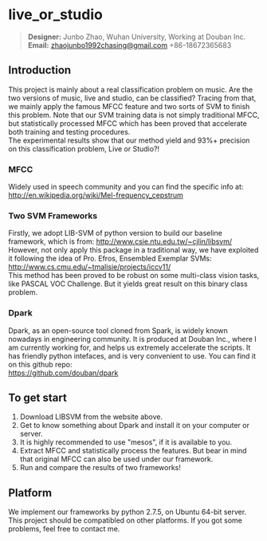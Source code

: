 live_or_studio
==============
>**Designer:** Junbo Zhao, Wuhan University, Working at Douban Inc.      
**Email:** zhaojunbo1992chasing@gmail.com	      +86-18672365683      

Introduction
-----------------------------------
  This project is mainly about a real classification problem on music. Are the two versions of music, live and studio, can be 
  classified? Tracing from that, we mainly apply the famous MFCC feature and two sorts of SVM to finish this problem. Note that
  our SVM training data is not simply traditional MFCC, but statistically processed MFCC which has been proved that accelerate 
  both training and testing procedures.      
  The experimental results show that our method yield and 93%+ precision on this classification problem, Live or Studio?!   
  
### MFCC
  Widely used in speech community and you can find the specific info at: http://en.wikipedia.org/wiki/Mel-frequency_cepstrum    
  
### Two SVM Frameworks
  Firstly, we adopt LIB-SVM of python version to build our baseline framework, which is from: http://www.csie.ntu.edu.tw/~cjlin/libsvm/     
  However, not only apply this package in a traditional way, we have exploited it following the idea of Pro. Efros, Ensembled Exemplar SVMs:          
  http://www.cs.cmu.edu/~tmalisie/projects/iccv11/      
  This method has been proved to be robust on some multi-class vision tasks, like PASCAL VOC Challenge. But it yields great result on this binary
  class problem.
  
### Dpark
  Dpark, as an open-source tool cloned from Spark, is widely known nowadays in engineering community. It is produced at Douban Inc., where I am currently working for, and 
  helps us extremely accelerate the scripts. It has friendly python intefaces, and is very convenient to use. You can find it on this github repo:        
  https://github.com/douban/dpark

To get start
-----------------------------------
1. Download LIBSVM from the website above.     
2. Get to know something about Dpark and install it on your computer or server.    
3. It is highly recommended to use "mesos", if it is available to you.     
4. Extract MFCC and statistically process the features. But bear in mind that original MFCC can also be used under our framework.      
5. Run and compare the results of two frameworks!


Platform
-----------------------------------
We implement our frameworks by python 2.7.5, on Ubuntu 64-bit server. This project should be compatibled on other platforms. If you got some problems, feel free to contact me.
        

    
